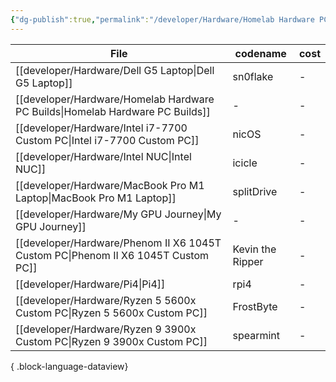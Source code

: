 ```yaml
---
{"dg-publish":true,"permalink":"/developer/Hardware/Homelab Hardware PC Builds/","tags":["hardware","pc","mac","windows","linux","intel","amd"]}
---
```



| File                                                                                 | codename         | cost |
| ------------------------------------------------------------------------------------ | ---------------- | ---- |
| [[developer/Hardware/Dell G5 Laptop\|Dell G5 Laptop]]                             | sn0flake         | \-   |
| [[developer/Hardware/Homelab Hardware PC Builds\|Homelab Hardware PC Builds]]     | \-               | \-   |
| [[developer/Hardware/Intel i7-7700 Custom PC\|Intel i7-7700 Custom PC]]           | nicOS            | \-   |
| [[developer/Hardware/Intel NUC\|Intel NUC]]                                       | icicle           | \-   |
| [[developer/Hardware/MacBook Pro M1 Laptop\|MacBook Pro M1 Laptop]]               | splitDrive       | \-   |
| [[developer/Hardware/My GPU Journey\|My GPU Journey]]                             | \-               | \-   |
| [[developer/Hardware/Phenom II X6 1045T Custom PC\|Phenom II X6 1045T Custom PC]] | Kevin the Ripper | \-   |
| [[developer/Hardware/Pi4\|Pi4]]                                                   | rpi4             | \-   |
| [[developer/Hardware/Ryzen 5 5600x Custom PC\|Ryzen 5 5600x Custom PC]]           | FrostByte        | \-   |
| [[developer/Hardware/Ryzen 9 3900x Custom PC\|Ryzen 9 3900x Custom PC]]           | spearmint        | \-   |

{ .block-language-dataview}